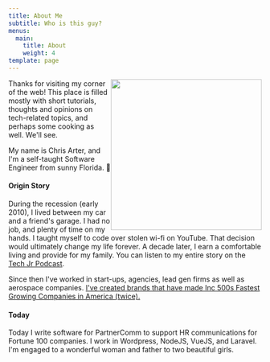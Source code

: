 ```yaml
---
title: About Me
subtitle: Who is this guy?
menus:
  main:
    title: About
    weight: 4
template: page
---
```

<img src="/images/IMG_20181003_190630(1).jpg" width="300" style="float:right;"/> Thanks for visiting my corner of the web! This place is filled mostly with short tutorials, thoughts and opinions on tech-related topics, and perhaps some cooking as well. We'll see.

My name is Chris Arter, and I'm a self-taught Software Engineer from sunny Florida. 🌴

#### Origin Story

During the recession (early 2010), I lived between my car and a friend's garage. I had no job, and plenty of time on my hands. I taught myself to code over stolen wi-fi on YouTube. That decision would ultimately change my life forever. A decade later, I earn a comfortable living and provide for my family. You can listen to my entire story on the [Tech Jr Podcast](https://techjr.dev/episodes/2020/living-in-a-garage-and-learning-to-code-chris-arter-shares-his-amazing-story/).

Since then I've worked in start-ups, agencies, lead gen firms as well as aerospace companies. [I've created brands that have made Inc 500s Fastest Growing Companies in America (twice).](https://www.inc.com/profile/the-auxiliary-group)

#### Today

Today I write software for PartnerComm to support HR communications for Fortune 100 companies. I work in Wordpress, NodeJS, VueJS, and Laravel. I'm engaged to a wonderful woman and father to two beautiful girls.